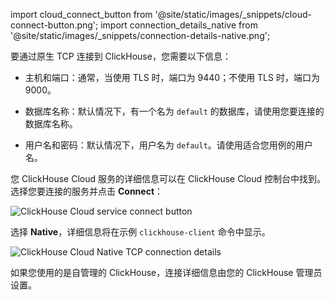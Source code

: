 import cloud_connect_button from '@site/static/images/_snippets/cloud-connect-button.png';
import connection_details_native from '@site/static/images/_snippets/connection-details-native.png';

要通过原生 TCP 连接到 ClickHouse，您需要以下信息：

- 主机和端口：通常，当使用 TLS 时，端口为 9440；不使用 TLS 时，端口为 9000。

- 数据库名称：默认情况下，有一个名为 `default` 的数据库，请使用您要连接的数据库名称。

- 用户名和密码：默认情况下，用户名为 `default`。请使用适合您用例的用户名。

您 ClickHouse Cloud 服务的详细信息可以在 ClickHouse Cloud 控制台中找到。 选择您要连接的服务并点击 **Connect**：

<img src={cloud_connect_button} class="image" alt="ClickHouse Cloud service connect button" />

选择 **Native**，详细信息将在示例 `clickhouse-client` 命令中显示。

<img src={connection_details_native} class="image" alt="ClickHouse Cloud Native TCP connection details" />

如果您使用的是自管理的 ClickHouse，连接详细信息由您的 ClickHouse 管理员设置。

